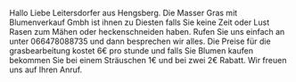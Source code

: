 Hallo Liebe Leitersdorfer aus Hengsberg.
Die Masser Gras mit Blumenverkauf Gmbh ist ihnen zu Diesten falls Sie keine Zeit oder Lust Rasen zum Mähen oder heckenschneiden haben.
Rufen Sie uns einfach an unter 066478088735 und dann besprechen wir alles.
Die Preise für die grasbearbeitung kostet 6€ pro stunde und falls Sie Blumen kaufen bekommen Sie bei einem Sträuschen 1€ und bei zwei 2€ Rabatt.
Wir freuen uns auf Ihren Anruf.
